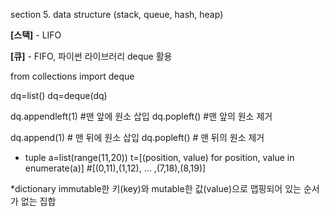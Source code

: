 section 5. data structure (stack, queue, hash, heap)

**[스택]** - LIFO

**[큐]** - FIFO, 파이썬 라이브러리 deque 활용

from collections import deque

dq=list()
dq=deque(dq)

dq.appendleft(1) #맨 앞에 원소 삽입
dq.popleft() #맨 앞의 원소 제거

dq.append(1) # 맨 뒤에 원소 삽입
dq.popleft() # 맨 뒤의 원소 제거



* tuple
a=list(range(11,20))
t=[(position, value) for position, value in enumerate(a)]
#[(0,11),(1,12), ... ,(7,18),(8,19)]

*dictionary
 immutable한 키(key)와 mutable한 값(value)으로 맵핑되어 있는 순서가 없는 집합
